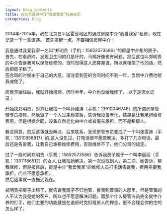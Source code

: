 ```yaml
---
layout: blog_contents
title: 在北京通过中介“我爱我家”租房经历
categories: blog
---
```


2014年-2015年，我在北京昌平区霍营地区的通过房屋中介“我爱我家”租房，现在记录一下一些遭遇。
首先提醒一点，不要相信房屋中介！

我是通过我爱我家一名叫“郑明贵（手机：15652573586）”的房屋中介租的房子，首先，在看房时，发现卫生间的灯是坏的，马桶好像也有问题，然后这位叫郑明贵的中介告诉我可以保修维修的。当时觉得这人还算靠谱，所以就相信了他的话，然后把房子租了。   
签合同的时候由于自己的大意，没注意到签的合同时间不到一年，当然中介费他给我减免了。 
  
房屋开始住后，我就开始报修，历时半年，中介也没给我修了。 以下是流水记录：
 
开始找郑明贵，对方让我找一个叫孙建涛（手机：13910046746）的所谓房屋管理专员报修，然后派了一个人过来检查后，告诉我设备老化，结果是让我承担维修费用。但是根据合同，设备自然老化由中介或者房东承担，而不是租房人。  
 
我没同意，然后这事就没解决，后来联系，发现房管专员变成了一个叫张雯迪（手机：13810958817）的,这人没见过，打电话很不愿意解决，多打了几次电话，最后还是告诉我，让我自己承担维修费用，否则维修不了，他们公司的规定。 
   
过了一段时间郑明贵（手机：15652573586）告诉我房子属于一个叫李丽丽（手机：13311186512）的女人,让我找她解决，第一次没找到人，第二次，她告诉，帮我保修，但是报修后，房屋中介“我爱我家”的维修人员打电话告诉我，费用需要我承担，门店不愿意承担。   
然后这事就一直拖到现在。  

郑明贵把房子出租了，就告诉我房子不归他管，推我到管事的人那里，但是管事的人不认为我是她的客户，所以也不愿意解决问题。而那个什么房管专员完全就中介养的打手，他们主要的功能就是在退房时克扣租房人的押金，更不会理会你的住的怎么样了。
